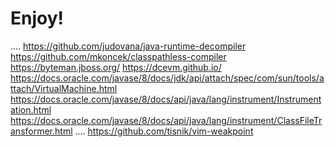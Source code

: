 # Enjoy!
....
	https://github.com/judovana/java-runtime-decompiler
	https://github.com/mkoncek/classpathless-compiler
	https://byteman.jboss.org/
	https://dcevm.github.io/
	https://docs.oracle.com/javase/8/docs/jdk/api/attach/spec/com/sun/tools/attach/VirtualMachine.html
	https://docs.oracle.com/javase/8/docs/api/java/lang/instrument/Instrumentation.html
	https://docs.oracle.com/javase/8/docs/api/java/lang/instrument/ClassFileTransformer.html
....
	https://github.com/tisnik/vim-weakpoint



















